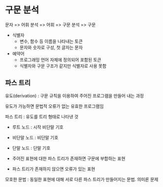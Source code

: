 # 구문 분석

문자 => 어휘 분석 => 어휘 => 구문 분석 => 구문

* 식별자
  * 변수, 함수 등 이름을 나타내는 토큰
  * 문자와 숫자로 구성, 첫 글자는 문자
* 예약어 
  * 프로그래밍 언어 자체에 정의되어 포함된 토큰
  * 식별자와 구문 구조가 같지만 식별자로 사용 못함

## 파스 트리

유도(derivation) : 구문 규칙을 이용하여 주어진 프로그램을 만들어 내는 과정

유도가 가능하면 문법적 오류가 없는 유효한 프로그램임

파스 트리 : 유도를 트리 형태로 나타낸 것

* 루트 노드 : 시작 비단말 기호
* 비단말 노드 : 비단말 기호
* 단말 노드 : 단말 기호

* 주어진 표현에 대한 파스 트리가 존재하면 구문에 부합하는 표현
* 파스 트리가 존재하지 않으면 오류가 있는 표현

모호한 문법 : 동일한 표현에 대해 서로 다른 파스 트리가 만들어지는 문법. 의미론 문제
